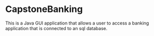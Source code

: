 # CapstoneBanking
This is a Java GUI application that allows a user to access a banking application that is connected to an sql database.
